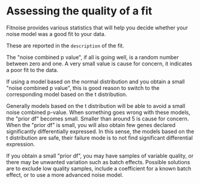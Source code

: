 
Assessing the quality of a fit
===

Fitnoise provides various statistics that will help you decide whether your noise model was a good fit to your data.

These are reported in the `description` of the fit.

The "noise combined p value", if all is going well, is a random number between zero and one. A very small value is cause for concern, it indicates a poor fit to the data.

If using a model based on the normal distribution and you obtain a small "noise combined p value", this is good reason to switch to the corresponding model based on the t distribution.

Generally models based on the t distribution will be able to avoid a small noise combined p-value. When something goes wrong with these models, the "prior df" becomes small. Smaller than around 5 is cause for concern. When the "prior df" is small, you will also obtain few genes declared significantly differentially expressed. In this sense, the models based on the t distribution are safe, their failure mode is to not find significant differential expression.

If you obtain a small "prior df", you may have samples of variable quality, or there may be unwanted variation such as batch effects. Possible solutions are to exclude low quality samples, include a coefficient for a known batch effect, or to use a more advanced noise model.